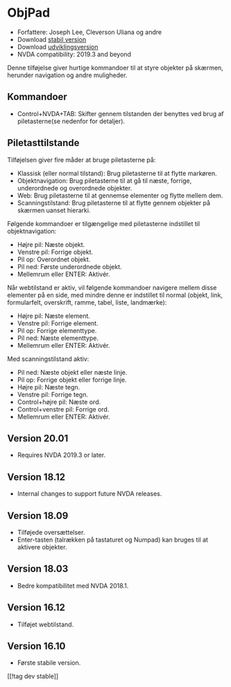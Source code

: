 # ObjPad #

* Forfattere: Joseph Lee, Cleverson Uliana og andre
* Download [stabil version][1]
* Download [udviklingsversion][2]
* NVDA compatibility: 2019.3 and beyond

Denne tilføjelse giver hurtige kommandoer til at styre objekter på skærmen,
herunder navigation og andre muligheder.

## Kommandoer

* Control+NVDA+TAB: Skifter gennem tilstanden der benyttes ved brug af
  piletasterne(se nedenfor for detaljer).

## Piletasttilstande

Tilføjelsen giver fire måder at bruge piletasterne på:

* Klassisk (eller normal tilstand): Brug piletasterne til at flytte
  markøren.
* Objektnavigation: Brug piletasterne til at gå til næste, forrige,
  underordnede og overordnede objekter.
* Web: Brug piletasterne til at gennemse elementer og flytte mellem dem.
* Scanningstilstand: Brug piletasterne til at flytte gennem objekter på
  skærmen uanset hierarki.

Følgende kommandoer er tilgængelige med piletasterne indstillet til
objektnavigation:

* Højre pil: Næste objekt.
* Venstre pil: Forrige objekt.
* Pil op: Overordnet objekt.
* Pil ned: Første underordnede objekt.
* Mellemrum eller ENTER: Aktivér.

Når webtilstand er aktiv, vil følgende kommandoer navigere mellem disse
elementer på en side, med mindre denne er indstillet til normal (objekt,
link, formularfelt, overskrift, ramme, tabel, liste, landmærke):

* Højre pil: Næste element.
* Venstre pil: Forrige element.
* Pil op: Forrige elementtype.
* Pil ned: Næste elementtype.
* Mellemrum eller ENTER: Aktivér.

Med scanningstilstand aktiv:

* Pil ned: Næste objekt eller næste linje.
* Pil op: Forrige objekt eller forrige linje.
* Højre pil: Næste tegn.
* Venstre pil: Forrige tegn.
* Control+højre pil: Næste ord.
* Control+venstre pil: Forrige ord.
* Mellemrum eller ENTER: Aktivér.

## Version 20.01

* Requires NVDA 2019.3 or later.

## Version 18.12

* Internal changes to support future NVDA releases.

## Version 18.09

* Tilføjede oversættelser.
* Enter-tasten (talrækken på tastaturet og Numpad) kan bruges til at
  aktivere objekter.

## Version 18.03

* Bedre kompatibilitet med NVDA 2018.1.

## Version 16.12

* Tilføjet webtilstand.

## Version 16.10

* Første stabile version.

[[!tag dev stable]]

[1]: https://addons.nvda-project.org/files/get.php?file=objPad

[2]: https://addons.nvda-project.org/files/get.php?file=objPad-dev
